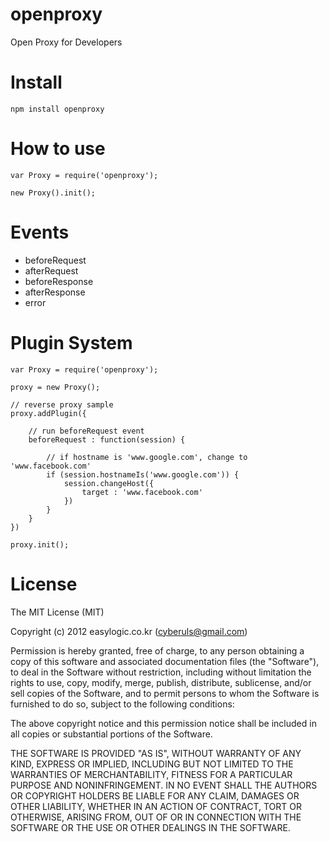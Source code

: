 openproxy
=========

Open Proxy for Developers

# Install 
	
	npm install openproxy 
	
# How to use 

	var Proxy = require('openproxy');
	
	new Proxy().init();
	
# Events 

* beforeRequest
* afterRequest
* beforeResponse
* afterResponse
* error  	

# Plugin System 

	var Proxy = require('openproxy');
	
	proxy = new Proxy();
	
	// reverse proxy sample 
	proxy.addPlugin({
	
		// run beforeRequest event
		beforeRequest : function(session) {
		
			// if hostname is 'www.google.com', change to 'www.facebook.com'
			if (session.hostnameIs('www.google.com')) {
				session.changeHost({
					target : 'www.facebook.com'
				})
			}
		}
	})
	
	proxy.init();
	
# License

The MIT License (MIT)

Copyright (c) 2012 easylogic.co.kr (cyberuls@gmail.com)

Permission is hereby granted, free of charge, to any person obtaining a copy of this software and associated documentation files (the "Software"), to deal in the Software without restriction, including without limitation the rights to use, copy, modify, merge, publish, distribute, sublicense, and/or sell copies of the Software, and to permit persons to whom the Software is furnished to do so, subject to the following conditions:

The above copyright notice and this permission notice shall be included in all copies or substantial portions of the Software.

THE SOFTWARE IS PROVIDED "AS IS", WITHOUT WARRANTY OF ANY KIND, EXPRESS OR IMPLIED, INCLUDING BUT NOT LIMITED TO THE WARRANTIES OF MERCHANTABILITY, FITNESS FOR A PARTICULAR PURPOSE AND NONINFRINGEMENT. IN NO EVENT SHALL THE AUTHORS OR COPYRIGHT HOLDERS BE LIABLE FOR ANY CLAIM, DAMAGES OR OTHER LIABILITY, WHETHER IN AN ACTION OF CONTRACT, TORT OR OTHERWISE, ARISING FROM, OUT OF OR IN CONNECTION WITH THE SOFTWARE OR THE USE OR OTHER DEALINGS IN THE SOFTWARE.
	
